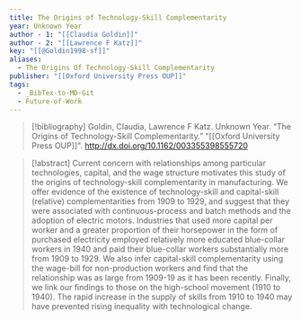 ```yaml
---
title: The Origins of Technology-Skill Complementarity
year: Unknown Year
author - 1: "[[Claudia Goldin]]"
author - 2: "[[Lawrence F Katz]]"
key: "[[@Goldin1998-sf]]"
aliases:
  - The Origins Of Technology-Skill Complementarity
publisher: "[[Oxford University Press OUP]]"
tags:
  - _BibTex-to-MD-Git
  - Future-of-Work
---
```


> [!bibliography]
> Goldin, Claudia, Lawrence F Katz. Unknown Year. “The Origins of Technology-Skill Complementarity.” "[[Oxford University Press OUP]]". http://dx.doi.org/10.1162/003355398555720

> [!abstract]
> Current concern with relationships among particular technologies, capital, and the wage structure motivates this study of the origins of technology-skill complementarity in manufacturing. We offer evidence of the existence of technology-skill and capital-skill (relative) complementarities from 1909 to 1929, and suggest that they were associated with continuous-process and batch methods and the adoption of electric motors. Industries that used more capital per worker and a greater proportion of their horsepower in the form of purchased electricity employed relatively more educated blue-collar workers in 1940 and paid their blue-collar workers substantially more from 1909 to 1929. We also infer capital-skill complementarity using the wage-bill for non-production workers and find that the relationship was as large from 1909-19 as it has been recently. Finally, we link our findings to those on the high-school movement (1910 to 1940). The rapid increase in the supply of skills from 1910 to 1940 may have prevented rising inequality with technological change.